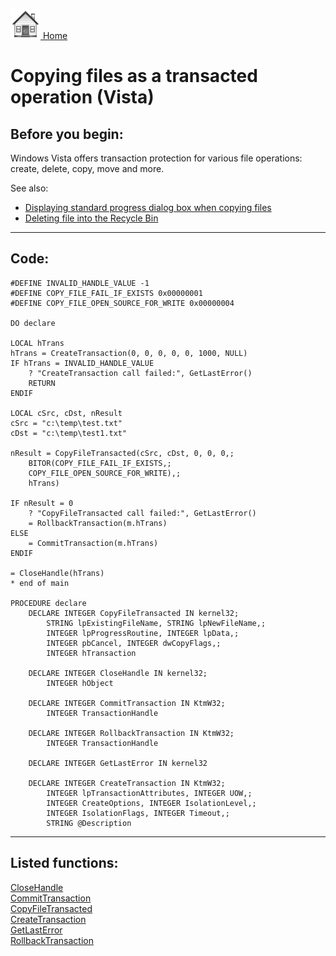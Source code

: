 [<img src="../images/home.png"> Home ](https://github.com/VFPX/Win32API)  

# Copying files as a transacted operation (Vista)

## Before you begin:
Windows Vista offers transaction protection for various file operations: create, delete, copy, move and more.  

See also:

* [Displaying standard progress dialog box when copying files](sample_508.md)  
* [Deleting file into the Recycle Bin](sample_321.md)  
  
***  


## Code:
```foxpro  
#DEFINE INVALID_HANDLE_VALUE -1
#DEFINE COPY_FILE_FAIL_IF_EXISTS 0x00000001
#DEFINE COPY_FILE_OPEN_SOURCE_FOR_WRITE 0x00000004

DO declare

LOCAL hTrans
hTrans = CreateTransaction(0, 0, 0, 0, 0, 1000, NULL)
IF hTrans = INVALID_HANDLE_VALUE
	? "CreateTransaction call failed:", GetLastError()
	RETURN
ENDIF

LOCAL cSrc, cDst, nResult
cSrc = "c:\temp\test.txt"
cDst = "c:\temp\test1.txt"

nResult = CopyFileTransacted(cSrc, cDst, 0, 0, 0,;
	BITOR(COPY_FILE_FAIL_IF_EXISTS,;
	COPY_FILE_OPEN_SOURCE_FOR_WRITE),;
	hTrans)
	
IF nResult = 0
	? "CopyFileTransacted call failed:", GetLastError()
	= RollbackTransaction(m.hTrans)
ELSE
	= CommitTransaction(m.hTrans)
ENDIF

= CloseHandle(hTrans)
* end of main

PROCEDURE declare
	DECLARE INTEGER CopyFileTransacted IN kernel32;
		STRING lpExistingFileName, STRING lpNewFileName,;
		INTEGER lpProgressRoutine, INTEGER lpData,;
		INTEGER pbCancel, INTEGER dwCopyFlags,;
		INTEGER hTransaction

	DECLARE INTEGER CloseHandle IN kernel32;
		INTEGER hObject

	DECLARE INTEGER CommitTransaction IN KtmW32;
		INTEGER TransactionHandle

	DECLARE INTEGER RollbackTransaction IN KtmW32;
		INTEGER TransactionHandle

	DECLARE INTEGER GetLastError IN kernel32

	DECLARE INTEGER CreateTransaction IN KtmW32;
		INTEGER lpTransactionAttributes, INTEGER UOW,;
		INTEGER CreateOptions, INTEGER IsolationLevel,;
		INTEGER IsolationFlags, INTEGER Timeout,;
		STRING @Description  
```  
***  


## Listed functions:
[CloseHandle](../libraries/kernel32/CloseHandle.md)  
[CommitTransaction](../libraries/ktmw32/CommitTransaction.md)  
[CopyFileTransacted](../libraries/kernel32/CopyFileTransacted.md)  
[CreateTransaction](../libraries/ktmw32/CreateTransaction.md)  
[GetLastError](../libraries/kernel32/GetLastError.md)  
[RollbackTransaction](../libraries/ktmw32/RollbackTransaction.md)  
